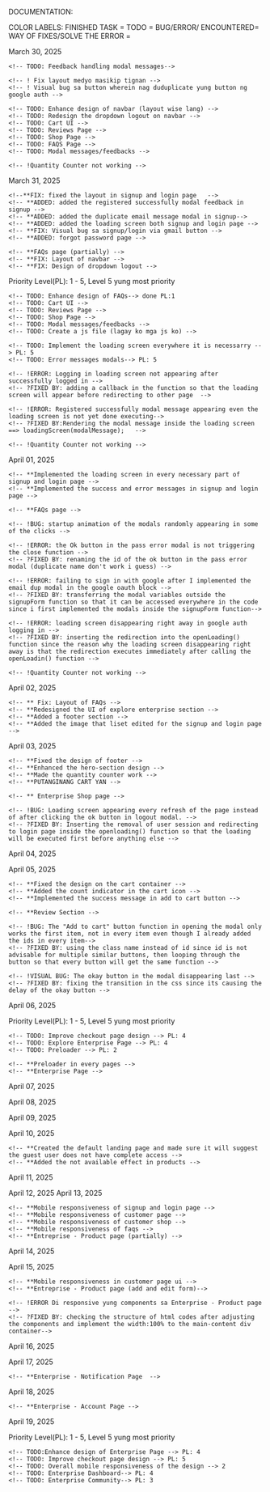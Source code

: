  DOCUMENTATION:

COLOR LABELS:
    FINISHED TASK = <!-- ** -->
    TODO = <!-- TODO -->
    BUG/ERROR/ ENCOUNTERED= <!-- ! (Indicate the cause of error) -->
    WAY OF FIXES/SOLVE THE ERROR = <!-- ? (Indicate the solution how error/bug solved) -->

March 30, 2025

<!-- **TASK FINISHED:
    *Login/Signup page
    *Customer page (partially)
    *Google OAuth-->

<!-- TODOS in Login/Signup page -->
    <!-- TODO: Feedback handling modal messages-->

<!-- !FIXES in Login/Signup page -->
    <!-- ! Fix layout medyo masikip tignan -->
    <!-- ! Visual bug sa button wherein nag duduplicate yung button ng google auth -->

<!-- TODOS in Customer UI -->
    <!-- TODO: Enhance design of navbar (layout wise lang) -->
    <!-- TODO: Redesign the dropdown logout on navbar -->
    <!-- TODO: Cart UI -->
    <!-- TODO: Reviews Page -->
    <!-- TODO: Shop Page -->
    <!-- TODO: FAQS Page -->
    <!-- TODO: Modal messages/feedbacks -->

<!-- !FIXES in Customer UI -->
    <!-- !Quantity Counter not working -->


March 31, 2025

<!-- **TASK FINISHED: -->
    <!--**FIX: fixed the layout in signup and login page   -->
    <!-- **ADDED: added the registered successfully modal feedback in signup -->
    <!-- **ADDED: added the duplicate email message modal in signup-->
    <!-- **ADDED: added the loading screen both signup and login page -->
    <!-- **FIX: Visual bug sa signup/login via gmail button -->
    <!-- **ADDED: forgot password page -->

    <!-- **FAQs page (partially) -->
    <!-- **FIX: Layout of navbar -->
    <!-- **FIX: Design of dropdown logout -->

<!-- TODOS in Customer UI--> Priority Level(PL): 1 - 5, Level 5 yung most priority
    <!-- TODO: Enhance design of FAQs--> done PL:1
    <!-- TODO: Cart UI --> 
    <!-- TODO: Reviews Page --> 
    <!-- TODO: Shop Page --> 
    <!-- TODO: Modal messages/feedbacks -->
    <!-- TODO: Create a js file (lagay ko mga js ko) --> 

<!-- TODOS in Signup/Login page -->
    <!-- TODO: Implement the loading screen everywhere it is necessarry --> PL: 5
    <!-- TODO: Error messages modals--> PL: 5

<!-- !BUGS/ERRORS -->
<!-- ?FIX METHOD -->
    <!-- !ERROR: Logging in loading screen not appearing after successfully logged in -->
    <!-- ?FIXED BY: adding a callback in the function so that the loading screen will appear before redirecting to other page  -->

    <!-- !ERROR: Registered successfully modal message appearing even the loading screen is not yet done executing-->
    <!-- ?FIXED BY:Rendering the modal message inside the loading screen ==> loadingScreen(modalMessage);   -->

<!-- !FIXES in Customer UI -->
    <!-- !Quantity Counter not working -->

April 01, 2025

<!-- **TASKS FINISHED: -->
    <!-- **Implemented the loading screen in every necessary part of signup and login page -->
    <!-- **Implemented the success and error messages in signup and login page -->

    <!-- **FAQs page -->

<!-- !BUGS/ERRORS -->
<!-- ?FIX METHOD -->
    <!-- !BUG: startup animation of the modals randomly appearing in some of the clicks -->

    <!-- !ERROR: the Ok button in the pass error modal is not triggering the close function -->
    <!-- ?FIXED BY: renaming the id of the ok button in the pass error modal (duplicate name don't work i guess) -->

    <!-- !ERROR: failing to sign in with google after I implemented the email dup modal in the google oauth block -->
    <!-- ?FIXED BY: transferring the modal variables outside the signupForm function so that it can be accessed everywhere in the code since i first implemented the modals inside the signupForm function-->

    <!-- !ERROR: loading screen disappearing right away in google auth logging in -->
    <!-- ?FIXED BY: inserting the redirection into the openLoading() function since the reason why the loading screen disappearing right away is that the redirection executes immediately after calling the openLoadin() function -->

<!-- !FIXES in Customer UI -->
    <!-- !Quantity Counter not working -->

April 02, 2025
<!-- **TASKS FINISHED: -->
    <!-- ** Fix: Layout of FAQs -->
    <!-- **Redesigned the UI of explore enterprise section -->
    <!-- **Added a footer section -->
    <!-- **Added the image that liset edited for the signup and login page -->



April 03, 2025

<!-- **TASK FINISHED: -->
    <!-- **Fixed the design of footer -->
    <!-- **Enhanced the hero-section design -->
    <!-- **Made the quantity counter work -->
    <!-- **PUTANGINANG CART YAN -->

    <!-- ** Enterprise Shop page -->

<!-- !BUGS/ERROR -->
    <!-- !BUG: Loading screen appearing every refresh of the page instead of after clicking the ok button in logout modal. -->
    <!-- ?FIXED BY: Inserting the removal of user session and redirecting to login page inside the openloading() function so that the loading will be executed first before anything else -->

April 04, 2025



April 05, 2025

<!-- **TASK FINISHED: -->
    <!-- **Fixed the design on the cart container -->
    <!-- **Added the count indicator in the cart icon -->
    <!-- **Implemented the success message in add to cart button -->

    <!-- **Review Section -->

<!-- !BUGS/ERRORS -->
    <!-- !BUG: The "Add to cart" button function in opening the modal only works the first item, not in every item even though I already added the ids in every item-->
    <!-- ?FIXED BY: using the class name instead of id since id is not advisable for multiple similar buttons, then looping through the button so that every button will get the same function -->

    <!-- !VISUAL BUG: The okay button in the modal disappearing last -->
    <!-- ?FIXED BY: fixing the transition in the css since its causing the delay of the okay button -->

April 06, 2025
<!-- TODOS: --> Priority Level(PL): 1 - 5, Level 5 yung most priority

<!-- TODO: Customer UI -->
    <!-- TODO: Improve checkout page design --> PL: 4
    <!-- TODO: Explore Enterprise Page --> PL: 4
    <!-- TODO: Preloader --> PL: 2


<!-- **TASK FINISHED: -->
    <!-- **Preloader in every pages -->
    <!-- **Enterprise Page -->

April 07, 2025

April 08, 2025

April 09, 2025

April 10, 2025

<!-- **TASK FINISHED -->
    <!-- **Created the default landing page and made sure it will suggest the guest user does not have complete access -->
    <!-- **Added the not available effect in products -->


April 11, 2025

April 12, 2025
April 13, 2025

<!-- **TASK FINISHED -->
    <!-- **Mobile responsiveness of signup and login page -->
    <!-- **Mobile responsiveness of customer page -->
    <!-- **Mobile responsiveness of customer shop -->
    <!-- **Mobile responsiveness of faqs -->
    <!-- **Entreprise - Product page (partially) -->

April 14, 2025

April 15, 2025 

<!-- **TASK FINISHED -->
    <!-- **Mobile responsiveness in customer page ui -->
    <!-- **Entreprise - Product page (add and edit form)-->

<!-- !BUGS/ERRORS -->
    <!-- !ERROR Di responsive yung components sa Enterprise - Product page -->
    <!-- ?FIXED BY: checking the structure of html codes after adjusting the components and implement the width:100% to the main-content div container-->

April 16, 2025

April 17, 2025

<!-- **TASK FINISHED -->
    <!-- **Enterprise - Notification Page  -->

April 18, 2025

<!-- **TASK FINISHED -->
    <!-- **Enterprise - Account Page -->

April 19, 2025

<!-- TODOS: --> Priority Level(PL): 1 - 5, Level 5 yung most priority
    <!-- TODO:Enhance design of Enterprise Page --> PL: 4
    <!-- TODO: Improve checkout page design --> PL: 5
    <!-- TODO: Overall mobile responsiveness of the design --> 2
    <!-- TODO: Enterprise Dashboard--> PL: 4
    <!-- TODO: Enterprise Community--> PL: 3